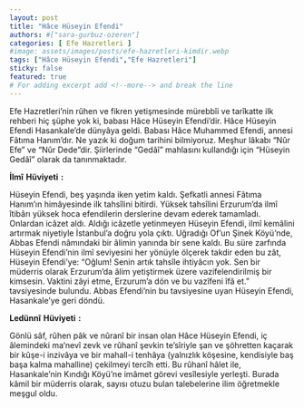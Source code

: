 ```yaml
---
layout: post
title: "Hâce Hüseyin Efendi"
authors: #["sara-gurbuz-ozeren"]
categories: [ Efe Hazretleri ]
#image: assets/images/posts/efe-hazretleri-kimdir.webp
tags: ["Hâce Hüseyin Efendi","Efe Hazretleri"]
sticky: false
featured: true
# For adding excerpt add <!--more--> and break the line
---
```

Efe Hazretleri’nin rûhen ve fikren yetişmesinde mürebbîi ve tarîkatte ilk rehberi hiç şüphe yok ki, babası Hâce Hüseyin Efendi’dir. Hâce Hüseyin Efendi Hasankale’de dünyâya geldi. Babası Hâce Muhammed Efendi, annesi Fâtıma Hanım’dır. Ne yazık ki doğum tarihini bilmiyoruz. Meşhur lâkabı “Nûr Efe” ve “Nûr Dede”dir. Şiirlerinde “Gedâî” mahlasını kullandığı için “Hüseyin Gedâî” olarak da tanınmaktadır.

**İlmî Hüviyeti :**

Hüseyin Efendi, beş yaşında iken yetim kaldı. Şefkatli annesi Fâtıma Hanım’ın himâyesinde ilk tahsîlini bitirdi. Yüksek tahsîlini Erzurum’da ilmî îtibârı yüksek hoca efendilerin derslerine devam ederek tamamladı. Onlardan icâzet aldı. Aldığı icâzetle yetinmeyen Hüseyin Efendi, ilmî kemâlini artırmak niyetiyle İstanbul’a doğru yola çıktı. Uğradığı Of’un Şinek Köyü’nde, Abbas Efendi nâmındaki bir âlimin yanında bir sene kaldı. Bu süre zarfında Hüseyin Efendi’nin ilmî seviyesini her yönüyle ölçerek takdir eden bu zât, Hüseyin Efendi’ye: “Oğlum! Senin artık tahsîle ihtiyâcın yok. Sen bir müderris olarak Erzurum’da âlim yetiştirmek üzere vazifelendirilmiş bir kimsesin. Vaktini zâyi etme, Erzurum’a dön ve bu vazîfeni îfâ et.” tavsiyesinde bulundu. Abbas Efendi’nin bu tavsiyesine uyan Hüseyin Efendi, Hasankale’ye geri döndü.

**Ledünnî Hüviyeti :**

Gönlü sâf, rûhen pâk ve nûranî bir insan olan Hâce Hüseyin Efendi, iç âlemindeki ma‘nevî zevk ve rûhanî şevkin te’sîriyle şan ve şöhretten kaçarak bir kûşe-i inzivâya ve bir mahall-i tenhâya (yalnızlık köşesine, kendisiyle baş başa kalma mahalline) çekilmeyi tercîh etti. Bu rûhanî hâlet ile, Hasankale’nin Kındığı Köyü’ne imâmet görevi vesîlesiyle yerleşti. Burada kâmil bir müderris olarak, sayısı otuzu bulan talebelerine ilim öğretmekle meşgul oldu.